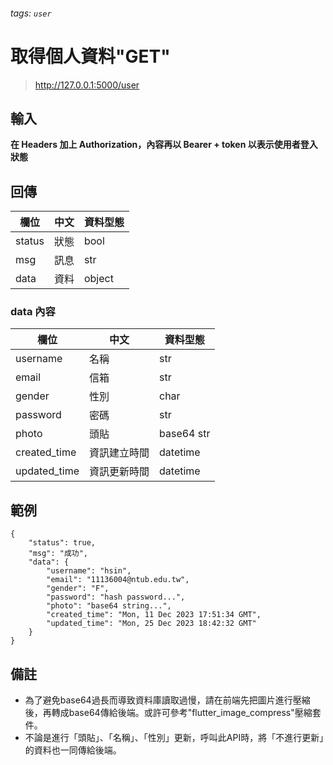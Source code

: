 ###### tags: `user`


# 取得個人資料"GET"

> http://127.0.0.1:5000/user


## 輸入

**在 Headers 加上 Authorization，內容再以 Bearer + token 以表示使用者登入狀態**


## 回傳
| 欄位   | 中文 | 資料型態 |
| ------ | ---- | -------- |
| status | 狀態 | bool     |
| msg    | 訊息 | str      |
| data    | 資料 | object      |


### data 內容

| 欄位         | 中文         | 資料型態   |
| ------------ | ------------ | ---------- |
| username     | 名稱         | str        |
| email        | 信箱         | str        |
| gender       | 性別         | char       |
| password     | 密碼         | str        |
| photo        | 頭貼         | base64 str |
| created_time | 資訊建立時間 | datetime   |
| updated_time | 資訊更新時間 | datetime   |


## 範例

```json=
{
    "status": true,
    "msg": "成功",
    "data": {
        "username": "hsin",
        "email": "11136004@ntub.edu.tw",
        "gender": "F",
        "password": "hash password...",
        "photo": "base64 string...",
        "created_time": "Mon, 11 Dec 2023 17:51:34 GMT",
        "updated_time": "Mon, 25 Dec 2023 18:42:32 GMT"
    }
}
```

## 備註
* 為了避免base64過長而導致資料庫讀取過慢，請在前端先把圖片進行壓縮後，再轉成base64傳給後端。或許可參考"flutter_image_compress"壓縮套件。
* 不論是進行「頭貼」、「名稱」、「性別」更新，呼叫此API時，將「不進行更新」的資料也一同傳給後端。